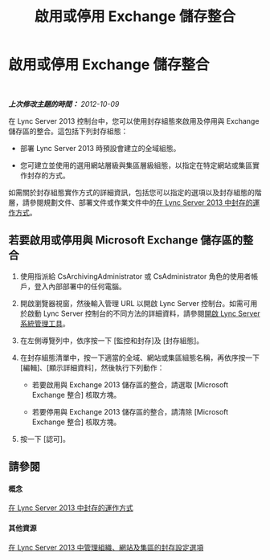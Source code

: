 ﻿---
title: 啟用或停用 Exchange 儲存整合
TOCTitle: 啟用或停用 Exchange 儲存整合
ms:assetid: c08b9ba5-04f6-452a-b44c-c130f1564a34
ms:mtpsurl: https://technet.microsoft.com/zh-tw/library/JJ205228(v=OCS.15)
ms:contentKeyID: 49292205
ms.date: 08/10/2015
mtps_version: v=OCS.15
ms.translationtype: HT
---

# 啟用或停用 Exchange 儲存整合

 

_**上次修改主題的時間：** 2012-10-09_

在 Lync Server 2013 控制台中，您可以使用封存組態來啟用及停用與 Exchange 儲存區的整合。這包括下列封存組態：

  - 部署 Lync Server 2013 時預設會建立的全域組態。

  - 您可建立並使用的選用網站層級與集區層級組態，以指定在特定網站或集區實作封存的方式。

如需關於封存組態實作方式的詳細資訊，包括您可以指定的選項以及封存組態的階層，請參閱規劃文件、部署文件或作業文件中的[在 Lync Server 2013 中封存的運作方式](lync-server-2013-how-archiving-works.md)。

## 若要啟用或停用與 Microsoft Exchange 儲存區的整合

1.  使用指派給 CsArchivingAdministrator 或 CsAdministrator 角色的使用者帳戶，登入內部部署中的任何電腦。

2.  開啟瀏覽器視窗，然後輸入管理 URL 以開啟 Lync Server 控制台。如需可用於啟動 Lync Server 控制台的不同方法的詳細資料，請參閱[開啟 Lync Server 系統管理工具](lync-server-2013-open-lync-server-administrative-tools.md)。

3.  在左側導覽列中，依序按一下 \[監控和封存\]及 \[封存組態\]。

4.  在封存組態清單中，按一下適當的全域、網站或集區組態名稱，再依序按一下 \[編輯\]、\[顯示詳細資料\]，然後執行下列動作：
    
      - 若要啟用與 Exchange 2013 儲存區的整合，請選取 \[Microsoft Exchange 整合\] 核取方塊。
    
      - 若要停用與 Exchange 2013 儲存區的整合，請清除 \[Microsoft Exchange 整合\] 核取方塊。

5.  按一下 \[認可\]。

## 請參閱

#### 概念

[在 Lync Server 2013 中封存的運作方式](lync-server-2013-how-archiving-works.md)  

#### 其他資源

[在 Lync Server 2013 中管理組織、網站及集區的封存設定選項](lync-server-2013-managing-archiving-configuration-options-for-your-organization-sites-and-pools.md)

